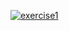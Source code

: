 [![exercise1](https://github.com/yzk-OguriKodai/GitHubActions-Practice/actions/workflows/exercise1.yml/badge.svg)](https://github.com/yzk-OguriKodai/GitHubActions-Practice/actions/workflows/exercise1.yml)
